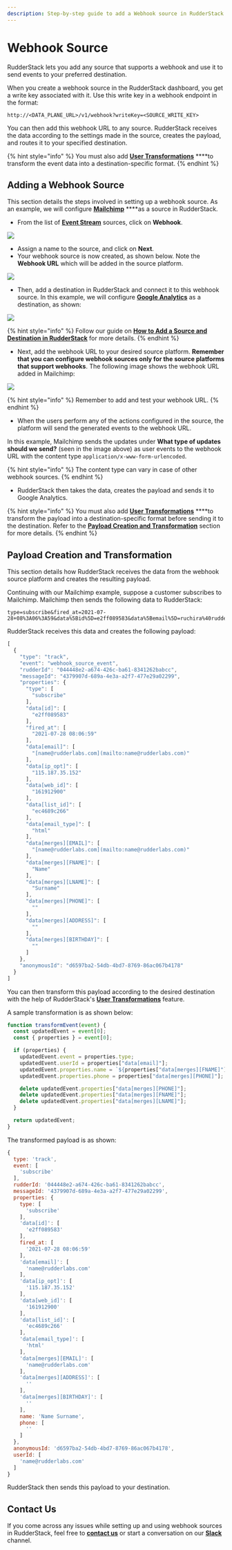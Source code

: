 ```yaml
---
description: Step-by-step guide to add a Webhook source in RudderStack.
---
```


# Webhook Source

RudderStack lets you add any source that supports a webhook and use it to send events to your preferred destination.

When you create a webhook source in the RudderStack dashboard, you get a write key associated with it. Use this write key in a webhook endpoint in the format:   
  
`http://<DATA_PLANE_URL>/v1/webhook?writeKey=<SOURCE_WRITE_KEY>`  
  
You can then add this webhook URL to any source. RudderStack receives the data according to the settings made in the source, creates the payload, and routes it to your specified destination.

{% hint style="info" %}
You must also add [**User Transformations**](https://docs.rudderstack.com/adding-a-new-user-transformation-in-rudderstack) ****to transform the event data into a destination-specific format.
{% endhint %}

## Adding a Webhook Source

This section details the steps involved in setting up a webhook source. As an example, we will configure [**Mailchimp**](https://mailchimp.com) ****as a source in RudderStack.

* From the list of [**Event Stream**](./) sources, click on **Webhook**.

![](../.gitbook/assets/webhook%20%281%29.png)

* Assign a name to the source, and click on **Next**. 
* Your webhook source is now created, as shown below. Note the **Webhook URL** which will be added in the source platform.

![](https://user-images.githubusercontent.com/59817155/128315856-0d71db9a-fbc3-4f71-8692-f2a0faa4c5b3.png)

* Then, add a destination in RudderStack and connect it to this webhook source. In this example, we will configure [**Google Analytics**](https://docs.rudderstack.com/destinations/analytics/google-analytics-ga) as a destination, as shown:

![](https://user-images.githubusercontent.com/59817155/127983406-76fcf748-bd1b-4f18-9840-b19a71aaf601.png)

{% hint style="info" %}
Follow our guide on [**How to Add a Source and Destination in RudderStack**](https://docs.rudderstack.com/how-to-guides/adding-source-and-destination-rudderstack) for more details.
{% endhint %}

* Next, add the webhook URL to your desired source platform. **Remember that you can configure webhook sources only for the source platforms that support webhooks**.   The following image shows the webhook URL added in Mailchimp:

![](https://user-images.githubusercontent.com/59817155/127986131-3740dbfe-7d55-4328-abe1-63fb8ac70de2.png)

{% hint style="info" %}
Remember to add and test your webhook URL.
{% endhint %}

* When the users perform any of the actions configured in the source, the platform will send the generated events to the webhook URL.

In this example, Mailchimp sends the updates under **What type of updates should we send?** \(seen in the image above\) as user events to the webhook URL with the content type `application/x-www-form-urlencoded`.

{% hint style="info" %}
The content type can vary in case of other webhook sources.
{% endhint %}

* RudderStack then takes the data, creates the payload and sends it to Google Analytics.

{% hint style="info" %}
You must also add [**User Transformations**](https://docs.rudderstack.com/adding-a-new-user-transformation-in-rudderstack) ****to transform the payload into a destination-specific format before sending it to the destination. Refer to the [**Payload Creation and Transformation**](https://docs.rudderstack.com/stream-sources/webhook-source#payload-creation-and-transformation) section for more details.
{% endhint %}

## Payload Creation and Transformation

This section details how RudderStack receives the data from the webhook source platform and creates the resulting payload.

Continuing with our Mailchimp example, suppose a customer subscribes to Mailchimp. Mailchimp then sends the following data to RudderStack:

```text
type=subscribe&fired_at=2021-07-28+08%3A06%3A59&data%5Bid%5D=e2ff089583&data%5Bemail%5D=ruchira%40rudderlabs.com&data%5Bemail_type%5D=html&data%5Bip_opt%5D=115.187.35.152&data%5Bweb_id%5D=161912900&data%5Bmerges%5D%5BEMAIL%5D=name%40rudderlabs.com&data%5Bmerges%5D%5BFNAME%5D=Name&data%5Bmerges%5D%5BLNAME%5D=Surname&data%5Bmerges%5D%5BADDRESS%5D=&data%5Bmerges%5D%5BPHONE%5D=&data%5Bmerges%5D%5BBIRTHDAY%5D=&data%5Blist_id%5D=ec4689c266
```

RudderStack receives this data and creates the following payload:

```javascript
[
  {
    "type": "track",
    "event": "webhook_source_event",
    "rudderId": "044448e2-a674-426c-ba61-8341262babcc",
    "messageId": "4379907d-689a-4e3a-a2f7-477e29a02299",
    "properties": {
      "type": [
        "subscribe"
      ],
      "data[id]": [
        "e2ff089583"
      ],
      "fired_at": [
        "2021-07-28 08:06:59"
      ],
      "data[email]": [
        "[name@rudderlabs.com](mailto:name@rudderlabs.com)"
      ],
      "data[ip_opt]": [
        "115.187.35.152"
      ],
      "data[web_id]": [
        "161912900"
      ],
      "data[list_id]": [
        "ec4689c266"
      ],
      "data[email_type]": [
        "html"
      ],
      "data[merges][EMAIL]": [
        "[name@rudderlabs.com](mailto:name@rudderlabs.com)"
      ],
      "data[merges][FNAME]": [
        "Name"
      ],
      "data[merges][LNAME]": [
        "Surname"
      ],
      "data[merges][PHONE]": [
        ""
      ],
      "data[merges][ADDRESS]": [
        ""
      ],
      "data[merges][BIRTHDAY]": [
        ""
      ]
    },
    "anonymousId": "d6597ba2-54db-4bd7-8769-86ac067b4178"
  }
]
```

You can then transform this payload according to the desired destination with the help of RudderStack's [**User Transformations**](https://docs.rudderstack.com/adding-a-new-user-transformation-in-rudderstack) feature.

A sample transformation is as shown below:

```javascript
function transformEvent(event) {
  const updatedEvent = event[0];
  const { properties } = event[0];

  if (properties) {
    updatedEvent.event = properties.type;
    updatedEvent.userId = properties["data[email]"];
    updatedEvent.properties.name = `${properties["data[merges][FNAME]"]} ${properties["data[merges][LNAME]"]}`;
    updatedEvent.properties.phone = properties["data[merges][PHONE]"];

    delete updatedEvent.properties["data[merges][PHONE]"];
    delete updatedEvent.properties["data[merges][FNAME]"];
    delete updatedEvent.properties["data[merges][LNAME]"];
  }

  return updatedEvent;
}
```

The transformed payload is as shown:

```javascript
{
  type: 'track',
  event: [
    'subscribe'
  ],
  rudderId: '044448e2-a674-426c-ba61-8341262babcc',
  messageId: '4379907d-689a-4e3a-a2f7-477e29a02299',
  properties: {
    type: [
      'subscribe'
    ],
    'data[id]': [
      'e2ff089583'
    ],
    fired_at: [
      '2021-07-28 08:06:59'
    ],
    'data[email]': [
      'name@rudderlabs.com'
    ],
    'data[ip_opt]': [
      '115.187.35.152'
    ],
    'data[web_id]': [
      '161912900'
    ],
    'data[list_id]': [
      'ec4689c266'
    ],
    'data[email_type]': [
      'html'
    ],
    'data[merges][EMAIL]': [
      'name@rudderlabs.com'
    ],
    'data[merges][ADDRESS]': [
      ''
    ],
    'data[merges][BIRTHDAY]': [
      ''
    ],
    name: 'Name Surname',
    phone: [
      ''
    ]
  },
  anonymousId: 'd6597ba2-54db-4bd7-8769-86ac067b4178',
  userId: [
    'name@rudderlabs.com'
  ]
}
```

RudderStack then sends this payload to your destination.

## Contact Us

If you come across any issues while setting up and using webhook sources in RudderStack, feel free to [**contact us**](mailto:%20docs@rudderstack.com) or start a conversation on our [**Slack**](https://resources.rudderstack.com/join-rudderstack-slack) channel.

